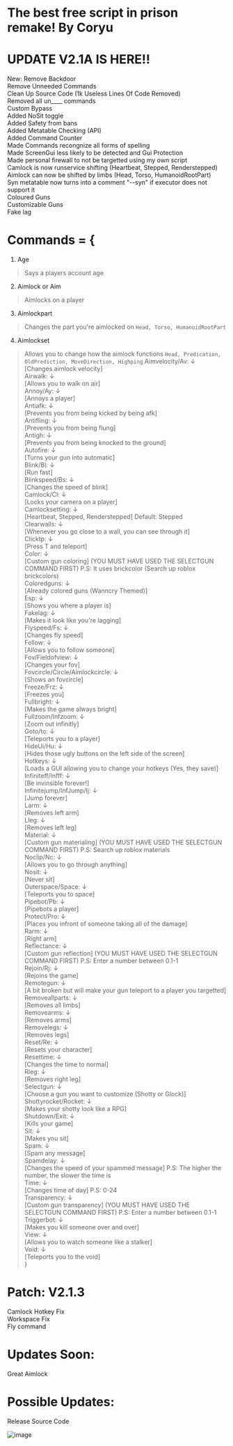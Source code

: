 # The best free script in prison remake! By Coryu

# UPDATE V2.1A IS HERE!!
  New:
      Remove Backdoor<br />
      Remove Unneeded Commands<br />
      Clean Up Source Code (1k Useless Lines Of Code Removed)<br />
      Removed all un____ commands<br />
      Custom Bypass<br />
      Added NoSit toggle<br />
      Added Safety from bans<br />
      Added Metatable Checking (API)<br />
      Added Command Counter<br />
      Made Commands recongnize all forms of spelling<br />
      Made ScreenGui less likely to be detected and Gui Protection<br />
      Made personal firewall to not be targetted using my own script<br />
      Camlock is now runservice shifting (Heartbeat, Stepped, Renderstepped)<br />
      Aimlock can now be shifted by limbs (Head, Torso, HumanoidRootPart)<br />
      Syn metatable now turns into a comment "--syn" if executor does not support it<br />
      Coloured Guns<br />
      Customizable Guns<br />
      Fake lag<br />

# Commands = { <br />
  1. Age
   > Says a players account age
  2. Aimlock or Aim
   > Aimlocks on a player
  3. Aimlockpart
   > Changes the part you're aimlocked on `Head, Torso, HumanoidRootPart`
  4. Aimlockset
   > Allows you to change how the aimlock functions `Head, Predication, OldPrediction, MoveDirection, Highping`
  Aimvelocity/Av: ↓<br /> [Changes aimlock velocity]<br />
  Airwalk: ↓<br /> [Allows you to walk on air]<br />
  Annoy/Ay: ↓<br /> [Annoys a player]<br />
  Antiafk: ↓<br /> [Prevents you from being kicked by being afk]<br />
  Antifling: ↓<br /> [Prevents you from being flung]<br />
  Antigh: ↓<br /> [Prevents you from being knocked to the ground]<br />
  Autofire: ↓<br /> [Turns your gun into automatic]<br />
  Blink/Bl: ↓<br /> [Run fast]<br />
  Blinkspeed/Bs: ↓<br /> [Changes the speed of blink]<br />
  Camlock/Cl: ↓<br /> [Locks your camera on a player]<br />
  Camlocksetting: ↓<br /> [Heartbeat, Stepped, Renderstepped] Default: Stepped<br />
  Clearwalls: ↓<br /> [Whenever you go close to a wall, you can see through it]<br />
  Clicktp: ↓<br /> [Press T and teleport]<br />
  Color: ↓<br /> [Custom gun coloring] (YOU MUST HAVE USED THE SELECTGUN COMMAND FIRST) P.S: It uses brickcolor (Search up roblox brickcolors)<br />
  Coloredguns: ↓<br /> [Already colored guns (Wanncry Themed)]<br />
  Esp: ↓<br /> [Shows you where a player is]<br />
  Fakelag: ↓<br /> [Makes it look like you're lagging]<br />
  Flyspeed/Fs: ↓<br /> [Changes fly speed]<br />
  Follow: ↓<br /> [Allows you to follow someone]<br />
  Fov/Fieldofview: ↓<br /> [Changes your fov]<br />
  Fovcircle/Circle/Aimlockcircle: ↓<br /> [Shows an fovcircle]<br />
  Freeze/Frz: ↓<br /> [Freezes you]<br />
  Fullbright: ↓<br /> [Makes the game always bright]<br />
  Fullzoom/Infzoom: ↓<br /> [Zoom out infinitly]<br />
  Goto/to: ↓<br /> [Teleports you to a player]<br />
  HideUi/Hu: ↓<br /> [Hides those ugly buttons on the left side of the screen]<br />
  Hotkeys: ↓<br /> [Loads a GUI allowing you to change your hotkeys (Yes, they save)]<br />
  Infiniteff/Infff: ↓<br /> [Be invinsible forever!]<br />
  Infinitejump/InfJump/Ij: ↓<br /> [Jump forever]<br />
  Larm: ↓<br /> [Removes left arm]<br />
  Lleg: ↓<br /> [Removes left leg]<br />
  Material: ↓<br /> [Custom gun materialing] (YOU MUST HAVE USED THE SELECTGUN COMMAND FIRST) P.S: Search up roblox materials<br />
  Noclip/Nc: ↓<br /> [Allows you to go through anything]<br />
  Nosit: ↓<br /> [Never sit]<br />
  Outerspace/Space: ↓<br /> [Teleports you to space]<br />
  Pipebot/Pb: ↓<br /> [Pipebots a player]<br />
  Protect/Pro: ↓<br /> [Places you infront of someone taking all of the damage]<br />
  Rarm: ↓<br /> [Right arm]<br />
  Reflectance: ↓<br /> [Custom gun reflection] (YOU MUST HAVE USED THE SELECTGUN COMMAND FIRST) P.S: Enter a number between 0.1-1<br />
  Rejoin/Rj: ↓<br /> [Rejoins the game]<br />
  Remotegun: ↓<br /> [A bit broken but will make your gun teleport to a player you targetted]<br />
  Removeallparts: ↓<br /> [Removes all limbs]<br />
  Removearms: ↓<br /> [Removes arms]<br />
  Removelegs: ↓<br /> [Removes legs]<br />
  Reset/Re: ↓<br /> [Resets your character]<br />
  Resettime: ↓<br /> [Changes the time to normal]<br />
  Rleg: ↓<br /> [Removes right leg]<br />
  Selectgun: ↓<br /> [Choose a gun you want to customize (Shotty or Glock)]<br />
  Shottyrocket/Rocket: ↓<br /> [Makes your shotty look like a RPG]<br />
  Shutdown/Exit: ↓<br /> [Kills your game]<br />
  Sit: ↓<br /> [Makes you sit]<br />
  Spam: ↓<br /> [Spam any message]<br />
  Spamdelay: ↓<br /> [Changes the speed of your spammed message] P.S: The higher the number, the slower the time is<br />
  Time: ↓<br /> [Changes time of day] P.S: 0-24<br />
  Transparency: ↓<br /> [Custom gun transparency] (YOU MUST HAVE USED THE SELECTGUN COMMAND FIRST) P.S: Enter a number between 0.1-1<br />
  Triggerbot: ↓<br /> [Makes you kill someone over and over]<br />
  View: ↓<br /> [Allows you to watch someone like a stalker]<br />
  Void: ↓<br /> [Teleports you to the void]<br />
}<br />

# Patch: V2.1.3 <br />
  Camlock Hotkey Fix <br />
  Workspace Fix <br />
  Fly command <br />

# Updates Soon: <br />
  Great Aimlock <br />
  
# Possible Updates: <br />
  Release Source Code <br />
  
![image](https://cdn.discordapp.com/attachments/1207947281828024340/1207954472915963924/image.png?ex=65f3fb45&is=65e18645&hm=f1720e2d4d2ef4e0d396948247735eb9320d9afb7f828e80d32a81953ddc5e45&)
